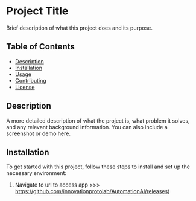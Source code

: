 # Project Title

Brief description of what this project does and its purpose.

## Table of Contents

- [Description](#description)
- [Installation](#installation)
- [Usage](#usage)
- [Contributing](#contributing)
- [License](#license)

## Description

A more detailed description of what the project is, what problem it solves, and any relevant background information. You can also include a screenshot or demo here.

## Installation

To get started with this project, follow these steps to install and set up the necessary environment:

1. Navigate to url to access app >>> https://github.com/innovationprotolab/AutomationAI/releases)
